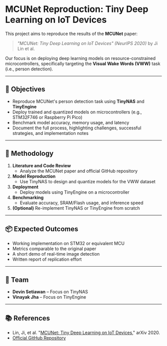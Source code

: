 # MCUNet Reproduction: Tiny Deep Learning on IoT Devices

This project aims to reproduce the results of the **MCUNet** paper:  
> *"MCUNet: Tiny Deep Learning on IoT Devices" (NeurIPS 2020)* by Ji Lin et al.

Our focus is on deploying deep learning models on resource-constrained microcontrollers, specifically targeting the **Visual Wake Words (VWW)** task (i.e., person detection).

---

## 📌 Objectives

- Reproduce MCUNet's person detection task using **TinyNAS** and **TinyEngine**
- Deploy trained and quantized models on microcontrollers (e.g., STM32F746 or Raspberry Pi Pico)
- Benchmark model accuracy, memory usage, and latency
- Document the full process, highlighting challenges, successful strategies, and implementation notes

---

## 🔧 Methodology

1. **Literature and Code Review**
   - Analyze the MCUNet paper and official GitHub repository
2. **Model Reproduction**
   - Use TinyNAS to design and quantize models for the VWW dataset
3. **Deployment**
   - Deploy models using TinyEngine on a microcontroller
4. **Benchmarking**
   - Evaluate accuracy, SRAM/Flash usage, and inference speed
5. **(Optional)** Re-implement TinyNAS or TinyEngine from scratch

---

## 📦 Expected Outcomes

- Working implementation on STM32 or equivalent MCU
- Metrics comparable to the original paper
- A short demo of real-time image detection
- Written report of replication effort

---

## 👥 Team

- **Devin Setiawan** – Focus on TinyNAS
- **Vinayak Jha** – Focus on TinyEngine

---

## 📚 References

- Lin, Ji, et al. "[MCUNet: Tiny Deep Learning on IoT Devices](http://arxiv.org/abs/2007.10319)," arXiv 2020.
- [Official GitHub Repository](https://github.com/mit-han-lab/mcunet)
